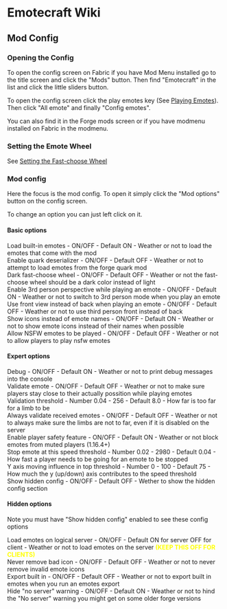 # Emotecraft Wiki

## Mod Config

### Opening the Config

To open the config screen on Fabric if you have Mod Menu installed go to the title screen and click the "Mods" button. Then find "Emotecraft" in the list and click the little sliders button.

To open the config screen click the play emotes key (See [Playing Emotes](./playing-emotes)). Then click "All emote" and finally "Config emotes".

You can also find it in the Forge mods screen or if you have modmenu installed on Fabric in the modmenu.

### Setting the Emote Wheel

See [Setting the Fast-choose Wheel](./setting-fast-choose-wheel)

### Mod config

Here the focus is the mod config. To open it simply click the "Mod options" button on the config screen.

To change an option you can just left click on it.

#### Basic options

Load built-in emotes - ON/OFF - Default ON - Weather or not to load the emotes that come with the mod\
Enable quark deserializer - ON/OFF - Default OFF - Weather or not to attempt to load emotes from the forge quark mod\
Dark fast-choose wheel - ON/OFF - Default OFF - Weather or not the fast-choose wheel should be a dark color instead of light\
Enable 3rd person perspective while playing an emote - ON/OFF - Default ON - Weather or not to switch to 3rd person mode when you play an emote\
Use front view instead of back when playing an emote - ON/OFF - Default OFF - Weather or not to use third person front instead of back\
Show icons instead of emote names - ON/OFF - Default ON - Weather or not to show emote icons instead of their names when possible\
Allow NSFW emotes to be played - ON/OFF - Default OFF - Weather or not to allow players to play nsfw emotes

#### Expert options

Debug - ON/OFF - Default ON - Weather or not to print debug messages into the console\
Validate emote - ON/OFF - Default OFF - Weather or not to make sure players stay close to their actually possition while playing emotes\
Validation threshold - Number 0.04 - 256 - Default 8.0 - How far is too far for a limb to be\
Always validate received emotes - ON/OFF - Default OFF - Weather or not to always make sure the limbs are not to far, even if it is disabled on the server\
Enable player safety feature - ON/OFF - Default ON - Weather or not block emotes from muted players (1.16.4+)\
Stop emote at this speed threshold - Number 0.02 - 2980 - Default 0.04 - How fast a player needs to be going for an emote to be stopped\
Y axis moving influence in top threshold - Number 0 - 100 - Default 75 - How much the y (up/down) axis contributes to the speed threshold\
Show hidden config - ON/OFF - Default OFF - Wether to show the hidden config section

#### Hidden options

Note you must have "Show hidden config" enabled to see these config options

Load emotes on logical server - ON/OFF - Default ON for server OFF for client - Weather or not to load emotes on the server <stan style="color: yellow;">**(KEEP THIS OFF FOR CLIENTS)**</stan>\
Never remove bad icon - ON/OFF - Default OFF - Weather or not to never remove invalid emote icons\
Export built in - ON/OFF - Default OFF - Weather or not to export built in emotes when you run an emotes export\
Hide "no server" warning - ON/OFF - Default ON - Weather or not to hind the "No server" warning you might get on some older forge versions
